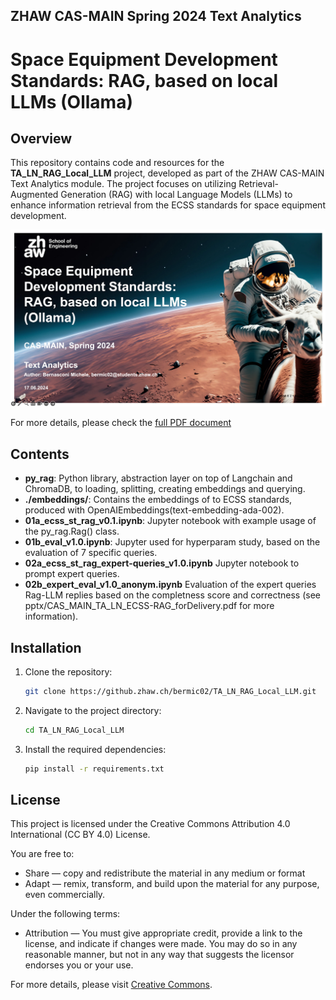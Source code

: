 ## ZHAW CAS-MAIN Spring 2024 Text Analytics 

# Space Equipment Development Standards: RAG, based on local LLMs (Ollama)

## Overview

This repository contains code and resources for the **TA_LN_RAG_Local_LLM** project, developed as part of the ZHAW CAS-MAIN Text Analytics module. The project focuses on utilizing Retrieval-Augmented Generation (RAG) with local Language Models (LLMs) to enhance information retrieval from the ECSS standards for space equipment development.

![Cover Page](pptx/Screenshot_2024-06-23.jpg)

For more details, please check the [full PDF document](pptx/CAS_MAIN_TA_LN_ECSS-RAG_forDelivery.pdf)

## Contents

- **py_rag**: Python library, abstraction layer on top of Langchain and ChromaDB, to loading, splitting, creating embeddings and querying.
- **./embeddings/**: Contains the embeddings of to ECSS standards, produced with OpenAIEmbeddings(text-embedding-ada-002).
- **01a_ecss_st_rag_v0.1.ipynb**: Jupyter notebook with example usage of the py_rag.Rag() class.
- **01b_eval_v1.0.ipynb**: Jupyter used for hyperparam study, based on the evaluation of 7 specific queries.
- **02a_ecss_st_rag_expert-queries_v1.0.ipynb** Jupyter notebook to prompt expert queries.
- **02b_expert_eval_v1.0_anonym.ipynb** Evaluation of the expert queries Rag-LLM replies based on the completness score and correctness (see pptx/CAS_MAIN_TA_LN_ECSS-RAG_forDelivery.pdf for more information).

## Installation

1. Clone the repository:
    ```bash
    git clone https://github.zhaw.ch/bermic02/TA_LN_RAG_Local_LLM.git
    ```
2. Navigate to the project directory:
    ```bash
    cd TA_LN_RAG_Local_LLM
    ```
3. Install the required dependencies:
    ```bash
    pip install -r requirements.txt
    ```


## License

This project is licensed under the Creative Commons Attribution 4.0 International (CC BY 4.0) License. 

You are free to:
- Share — copy and redistribute the material in any medium or format
- Adapt — remix, transform, and build upon the material for any purpose, even commercially.

Under the following terms:
- Attribution — You must give appropriate credit, provide a link to the license, and indicate if changes were made. You may do so in any reasonable manner, but not in any way that suggests the licensor endorses you or your use.

For more details, please visit [Creative Commons](https://creativecommons.org/licenses/by/4.0/).

